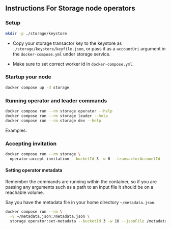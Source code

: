 ## Instructions For Storage node operators

### Setup

```sh
mkdir -p ./storage/keystore
```

- Copy your storage transactor key to the keystore as `./storage/keystore/keyfile.json`, or pass it as a `accountUri` argument in the `docker-compose.yml` under storage service.

- Make sure to set correct worker id in `docker-compose.yml`.

### Startup your node

```sh
docker compose up -d storage
```

### Running operator and leader commands

```sh
docker compose run --rm storage operator --help
docker compose run --rm storage leader --help
docker compose run --rm storage dev --help
```

Examples:

### Accepting invitation

```sh
docker compose run --rm storage \
  operator:accept-invitation --bucketId 3 -w 0 --transactorAccountId  ....
```

#### Setting operator metadata
Remember the commands are running within the container, so if you are passing any arguments such as a path to an input file it should be on a reachable volume.

Say you have the metadata file in your home directory `~/metadata.json`.

```sh
docker compose run --rm \
  -v ~/metadata.json:/metadata.json \
  storage operator:set-metadata --bucketId 3 -w 10 --jsonFile /metadata.json ...
```
